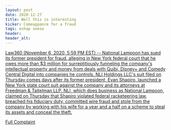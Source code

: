 ```yaml
---
layout: post
date: 2020-12-27
title: Well this is interesting
kicker: Comeuppance for a fraud
tags: eshap seeso
header: 
header_alt: 
---
```


[Law360 (November 6, 2020, 5:59 PM EST) -- National Lampoon has sued its former president for fraud, alleging in New York federal court that he owes more than $3 million for surreptitiously funneling the company's intellectual property and money from deals with Quibi, Disney+ and Comedy Central Digital into companies he controls.
NLI Holdings LLC's suit filed on Thursday comes days after its former president, Evan Shapiro, launched a New York state court suit against the company and its attorneys at Freedman & Taitelman LLP.
NLI, which does business as National Lampoon, claimed on Thursday that Shapiro violated federal racketeering law, breached his fiduciary duty, committed wire fraud and stole from the company by working with his wife for a year and a half on a scheme to steal its assets and conceal the theft.](https://justinpurnell.com/downloads/eshap-story.pdf)

[Full Complaint](https://justinpurnell.com/downloads/1326000-1326441-https-ecf-nysd-uscourts-gov-doc1-127127923655)